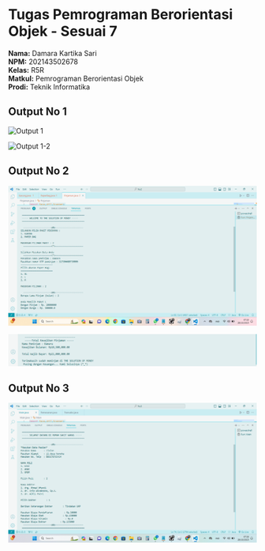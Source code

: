 # Tugas Pemrograman Berorientasi Objek - Sesuai 7

**Nama:** Damara Kartika Sari  
**NPM:** 202143502678  
**Kelas:** R5R  
**Matkul:** Pemrograman Berorientasi Objek  
**Prodi:** Teknik Informatika  







## Output No 1

![Output 1](https://github.com/SANSALUKI/TugasPBOsesi7.java/blob/783027135657410cba85e97b0d5c680415504a09/ouputNo1.png)

![Output 1-2](https://github.com/SANSALUKI/TugasPBOsesi7.java/blob/b54baeee266dd6ad32d8aef6b7b28acc29f51656/outputNo1-2.png)

## Output No 2

![Output 2](https://github.com/SANSALUKI/TugasPBOsesi7.java/blob/b54baeee266dd6ad32d8aef6b7b28acc29f51656/outputNo2.png)

![Output 2-2](https://github.com/SANSALUKI/TugasPBOsesi7.java/blob/b54baeee266dd6ad32d8aef6b7b28acc29f51656/outputNo2-2.png)

## Output No 3

![Output 3](https://github.com/SANSALUKI/TugasPBOsesi7.java/blob/b54baeee266dd6ad32d8aef6b7b28acc29f51656/outputNo3.png)
